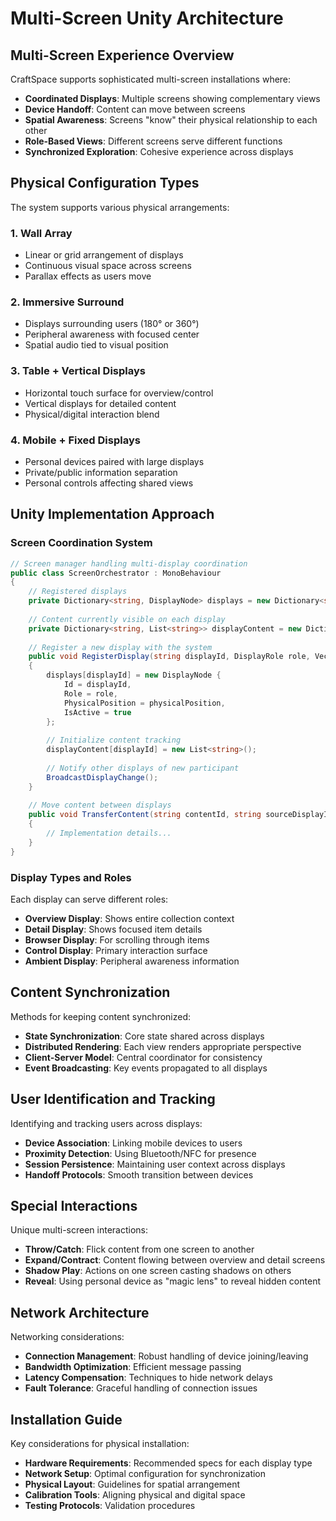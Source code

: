 # Multi-Screen Unity Architecture

## Multi-Screen Experience Overview

CraftSpace supports sophisticated multi-screen installations where:

- **Coordinated Displays**: Multiple screens showing complementary views
- **Device Handoff**: Content can move between screens
- **Spatial Awareness**: Screens "know" their physical relationship to each other
- **Role-Based Views**: Different screens serve different functions
- **Synchronized Exploration**: Cohesive experience across displays

## Physical Configuration Types

The system supports various physical arrangements:

### 1. Wall Array
- Linear or grid arrangement of displays
- Continuous visual space across screens
- Parallax effects as users move

### 2. Immersive Surround
- Displays surrounding users (180° or 360°)
- Peripheral awareness with focused center
- Spatial audio tied to visual position

### 3. Table + Vertical Displays
- Horizontal touch surface for overview/control
- Vertical displays for detailed content
- Physical/digital interaction blend

### 4. Mobile + Fixed Displays
- Personal devices paired with large displays
- Private/public information separation
- Personal controls affecting shared views

## Unity Implementation Approach

### Screen Coordination System

```csharp
// Screen manager handling multi-display coordination
public class ScreenOrchestrator : MonoBehaviour
{
    // Registered displays
    private Dictionary<string, DisplayNode> displays = new Dictionary<string, DisplayNode>();
    
    // Content currently visible on each display
    private Dictionary<string, List<string>> displayContent = new Dictionary<string, List<string>>();
    
    // Register a new display with the system
    public void RegisterDisplay(string displayId, DisplayRole role, Vector3 physicalPosition)
    {
        displays[displayId] = new DisplayNode {
            Id = displayId,
            Role = role,
            PhysicalPosition = physicalPosition,
            IsActive = true
        };
        
        // Initialize content tracking
        displayContent[displayId] = new List<string>();
        
        // Notify other displays of new participant
        BroadcastDisplayChange();
    }
    
    // Move content between displays
    public void TransferContent(string contentId, string sourceDisplayId, string targetDisplayId)
    {
        // Implementation details...
    }
}
```

### Display Types and Roles

Each display can serve different roles:

- **Overview Display**: Shows entire collection context
- **Detail Display**: Shows focused item details
- **Browser Display**: For scrolling through items
- **Control Display**: Primary interaction surface
- **Ambient Display**: Peripheral awareness information

## Content Synchronization

Methods for keeping content synchronized:

- **State Synchronization**: Core state shared across displays
- **Distributed Rendering**: Each view renders appropriate perspective
- **Client-Server Model**: Central coordinator for consistency
- **Event Broadcasting**: Key events propagated to all displays

## User Identification and Tracking

Identifying and tracking users across displays:

- **Device Association**: Linking mobile devices to users
- **Proximity Detection**: Using Bluetooth/NFC for presence
- **Session Persistence**: Maintaining user context across displays
- **Handoff Protocols**: Smooth transition between devices

## Special Interactions

Unique multi-screen interactions:

- **Throw/Catch**: Flick content from one screen to another
- **Expand/Contract**: Content flowing between overview and detail screens
- **Shadow Play**: Actions on one screen casting shadows on others
- **Reveal**: Using personal device as "magic lens" to reveal hidden content

## Network Architecture

Networking considerations:

- **Connection Management**: Robust handling of device joining/leaving
- **Bandwidth Optimization**: Efficient message passing
- **Latency Compensation**: Techniques to hide network delays
- **Fault Tolerance**: Graceful handling of connection issues

## Installation Guide

Key considerations for physical installation:

- **Hardware Requirements**: Recommended specs for each display type
- **Network Setup**: Optimal configuration for synchronization
- **Physical Layout**: Guidelines for spatial arrangement
- **Calibration Tools**: Aligning physical and digital space
- **Testing Protocols**: Validation procedures 